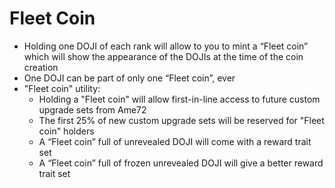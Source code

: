 # Fleet Coin

* Holding one DOJI of each rank will allow to you to mint a “Fleet coin” which will show the appearance of the DOJIs at the time of the coin creation
* One DOJI can be part of only one “Fleet coin”, ever
* "Fleet coin" utility:
  * Holding a "Fleet coin" will allow first-in-line access to future custom upgrade sets from Ame72
  * The first 25% of new custom upgrade sets will be reserved for "Fleet coin" holders
  * A “Fleet coin” full of unrevealed DOJI will come with a reward trait set
  * A “Fleet coin” full of frozen unrevealed DOJI will give a better reward trait set
